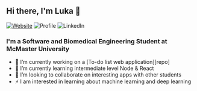 ## Hi there, I'm Luka 👋


[![Website](https://img.shields.io/website?label=lukamircetic.ca&style=flat-square&url=https%3A%2F%2Flukamircetic.ca)](https://lukamircetic.ca)
![Profile](https://komarev.com/ghpvc/?username=lukamircetic&style=flat-square)
![LinkedIn](https://img.shields.io/badge/linkedin-lukamircetic?&style=for-the-badge&logo=linkedin&logoColor=white)
### I'm a Software and Biomedical Engineering Student at McMaster University

- 🔭 I’m currently working on a [To-do list web application][repo]
- 🌱 I’m currently learning intermediate level Node & React
- 👯 I’m looking to collaborate on interesting apps with other students
- ⚡ I am interested in learning about machine learning and deep learning
<!--
**lukamircetic/lukamircetic** is a ✨ _special_ ✨ repository because its `README.md` (this file) appears on your GitHub profile.

[website]: https://lukamircetic.ca
[linkedin]: https://linkedin.com/in/luka-mircetic
[repo]: https://github.com/lukamircetic/TodoApp
